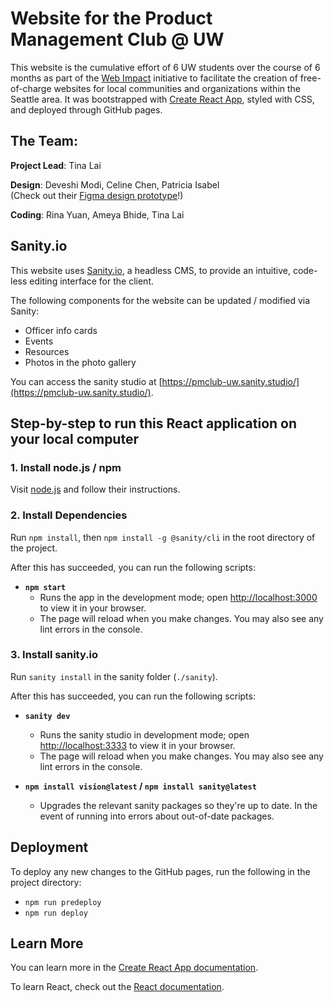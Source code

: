 # Website for the Product Management Club @ UW

This website is the cumulative effort of 6 UW students over the course of 6 months as part of the [Web Impact](https://webimpactuw.org/) initiative to facilitate the creation of free-of-charge websites for local communities and organizations within the Seattle area. It was bootstrapped with [Create React App](https://github.com/facebook/create-react-app), styled with CSS, and deployed through GitHub pages.

## The Team:

**Project Lead**: Tina Lai

**Design**: Deveshi Modi, Celine Chen, Patricia Isabel\
(Check out their [Figma design prototype](https://www.figma.com/proto/hY5yGUDlFY7zwwk2rbZHyA/Fidelity?node-id=509-326&t=5Goj6EJUAC7byqcG-9&scaling=scale-down&content-scaling=fixed&page-id=197%3A84&starting-point-node-id=509%3A326&show-proto-sidebar=1)!)

**Coding**: Rina Yuan, Ameya Bhide, Tina Lai

## Sanity.io

This website uses [Sanity.io](https://www.sanity.io/), a headless CMS, to provide an intuitive, code-less editing interface for the client.

The following components for the website can be updated / modified via Sanity:
- Officer info cards
- Events
- Resources
- Photos in the photo gallery

You can access the sanity studio at [https://pmclub-uw.sanity.studio/](https://pmclub-uw.sanity.studio/).

## Step-by-step to run this React application on your local computer

### 1. Install node.js / npm

Visit [node.js](https://www.figma.com/proto/hY5yGUDlFY7zwwk2rbZHyA/Fidelity?node-id=509-326&t=5Goj6EJUAC7byqcG-9&scaling=scale-down&content-scaling=fixed&page-id=197%3A84&starting-point-node-id=509%3A326&show-proto-sidebar=1) and follow their instructions.

### 2. Install Dependencies

Run `npm install`, then `npm install -g @sanity/cli` in the root directory of the project. 

After this has succeeded, you can run the following scripts:

- **`npm start`**
  - Runs the app in the development mode; open [http://localhost:3000](http://localhost:3000) to view it in your browser.
  - The page will reload when you make changes. You may also see any lint errors in the console.

### 3. Install sanity.io

Run `sanity install` in the sanity folder (`./sanity`).

After this has succeeded, you can run the following scripts:

- **`sanity dev`**
  - Runs the sanity studio in development mode; open [http://localhost:3333](http://localhost:3333) to view it in your browser.
  - The page will reload when you make changes. You may also see any lint errors in the console.

- **`npm install vision@latest` / `npm install sanity@latest`**
  - Upgrades the relevant sanity packages so they're up to date. In the event of running into errors about out-of-date packages.

## Deployment
 To deploy any new changes to the GitHub pages, run the following in the project directory: 
- `npm run predeploy`
- `npm run deploy`

## Learn More

You can learn more in the [Create React App documentation](https://facebook.github.io/create-react-app/docs/getting-started).

To learn React, check out the [React documentation](https://reactjs.org/).
